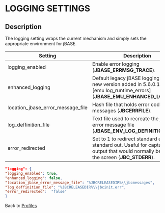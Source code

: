 # LOGGING SETTINGS

<PageHeader />

## Description

The logging setting wraps the current mechanism and simply sets the appropriate environment for jBASE.

| Setting | Description |
| --- | --- |
| logging\_enabled | Enable error logging (**JBASE\_ERRMSG\_TRACE**). |
| enhanced\_logging | Default legacy jBASE logging use [0], new version added in 5.6.0.1 use [1], [emu log\_runtime\_errors] (**JBASE\_EMU\_ENHANCED\_LOGGING**). |
| location\_jbase\_error\_message\_file | Hash file that holds error codes and messages (**JBCERRFILE**). |
| log\_deffinition\_file       | Text file used to recreate the jBASE error message file (**JBASE\_ENV\_LOG\_DEFINITION\_FILE**). |
| error\_redirected | Set to 1 to redirect standard error to standard out. Useful for capturing output that would normally be sent to the screen (**JBC\_STDERR**). |


``` json
"logging": {
"logging_enabled": true,
"enhanced_logging": false,
"location_jbase_error_message_file": "%JBCRELEASEDIR%\\jbcmessages",
"log_deffinition_file": "%JBCRELEASEDIR%\\jbcinit.err",
"error_redirected":  "false"
}
```

Back to [Profiles](./../jbase-profiles)

  
<PageFooter />
